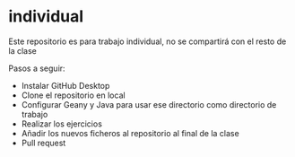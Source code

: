 # individual

Este repositorio es para trabajo individual, no se compartirá con el resto de la clase

Pasos a seguir:
- Instalar GitHub Desktop
- Clone el repositorio en local
- Configurar Geany y Java para usar ese directorio como directorio de trabajo
- Realizar los ejercicios
- Añadir los nuevos ficheros al repositorio al final de la clase
- Pull request
